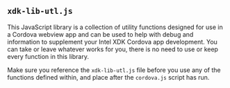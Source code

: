 `xdk-lib-utl.js`
----------------

This JavaScript library is a collection of utility functions designed for 
use in a Cordova webview app and can be used to help with debug and 
information to supplement your Intel XDK Cordova app development. You can 
take or leave whatever works for you, there is no need to use or keep
every function in this library.

Make sure you reference the `xdk-lib-utl.js` file before you use any of the
functions defined within, and place after the `cordova.js` script has run.
